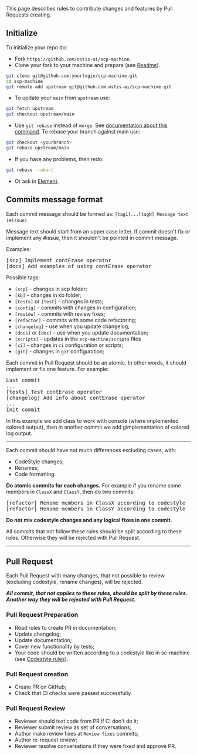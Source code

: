 This page describes rules to contribute changes and features by Pull Requests creating.

## Initialize

To initialize your repo do:

* Fork `https://github.com/ostis-ai/scp-machine`.
* Clone your fork to your machine and prepare (see [Readme](https://github.com/ostis-ai/scp-machine)).

```sh
git clone git@github.com:yourlogin/scp-machine.git
cd scp-machine
git remote add upstream git@github.com:ostis-ai/scp-machine.git
```

* To update your `main` from `upstream` use:

```sh
git fetch upstream
git checkout upstream/main
```

* Use `git rebase` instead of `merge`. See [documentation about this command](https://git-scm.com/docs/git-rebase). To rebase your branch against main use:

```sh
git checkout <yourbranch>
git rebase upstream/main
```

* If you have any problems, then redo:

```sh
git rebase --abort
```

* Or ask in [Element](https://app.element.io/index.html#/room/#ostis_tech_support:matrix.org).

## Commits message format

Each commit message should be formed as: `[tag1]...[tagN] Message text (#issue)`.

Message text should start from an upper case letter. If commit doesn't fix or implement any #issue, then it shouldn't be pointed in commit message.

Examples:
<pre>
[scp] Implement contErase operator 
[docs] Add examples of using contErase operator
</pre>

Possible tags:

  * `[scp]` - changes in scp folder;
  * `[kb]` - changes in kb folder;
  * `[tests]` or `[test]` - changes in tests;
  * `[config]` - commits with changes in configuration;
  * `[review]` - commits with review fixes;
  * `[refactor]` - commits with some code refactoring;
  * `[changelog]` - use when you update changelog;
  * `[docs]` or `[doc]` - use when you update documentation;
  * `[scripts]` - updates in the `scp-machine/scripts` files
  * `[ci]` - changes in `ci` configuration or scripts;
  * `[git]` - changes in `git` configuration;

Each commit in Pull Request should be an atomic. In other words, it should implement or fix one feature. For example:

<pre>
Last commit
...
[tests] Test contErase operator
[changelog] Add info about contErase operator
...
Init commit
</pre>

In this example we add class to work with console (where implemented colored output), then in another commit we add gimplementation of colored log output.

***
Each commit should have not much differences excluding cases, with:

  * CodeStyle changes; 
  * Renames; 
  * Code formatting.

**Do atomic commits for each changes.** For example if you rename some members in `ClassX` and `ClassY`, then do two commits:
<pre>
[refactor] Rename members in ClassX according to codestyle
[refactor] Rename members in ClassY according to codestyle
</pre>

**Do not mix codestyle changes and any logical fixes in one commit.**

All commits that not follow these rules should be split according to these rules. Otherwise they will be rejected with Pull Request.

***
## Pull Request

Each Pull Request with many changes, that not possible to review (excluding codestyle, rename changes), will be rejected.

_**All commit, that not applies to these rules, should be split by these rules. Another way they will be rejected with Pull Request.**_

### Pull Request Preparation

 - Read rules to create PR in documentation;
 - Update changelog;
 - Update documentation;
 - Cover new functionality by tests;
 - Your code should be written according to a codestyle like in sc-machine (see [Codestyle rules](https://ostis-ai.github.io/sc-machine/dev/codestyle/)).

### Pull Request creation

 - Create PR on GitHub;
 - Check that CI checks were passed successfully.

### Pull Request Review

 - Reviewer should test code from PR if CI don't do it;
 - Reviewer submit review as set of conversations;
 - Author make review fixes at `Review fixes` commits;
 - Author re-request review;
 - Reviewer resolve conversations if they were fixed and approve PR.
